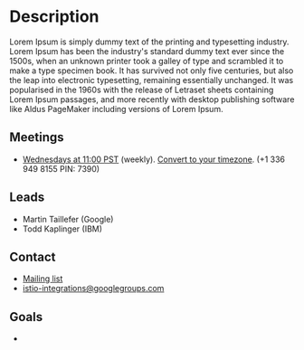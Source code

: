 # Description

Lorem Ipsum is simply dummy text of the printing and typesetting industry. Lorem Ipsum has been the industry's standard dummy text ever since the 1500s, when an unknown printer took a galley of type and scrambled it to make a type specimen book. It has survived not only five centuries, but also the leap into electronic typesetting, remaining essentially unchanged. It was popularised in the 1960s with the release of Letraset sheets containing Lorem Ipsum passages, and more recently with desktop publishing software like Aldus PageMaker including versions of Lorem Ipsum.

## Meetings

* [Wednesdays at 11:00 PST](meet.google.com/wxz-scww-uwf) (weekly). [Convert to your timezone](http://www.thetimezoneconverter.com/?t=11:00&tz=pst). (+1 336 949 8155 PIN: 7390)

## Leads

* Martin Taillefer (Google)
* Todd Kaplinger (IBM)

## Contact

* [Mailing list](https://groups.google.com/forum/#!forum/istio-integrations)
* [istio-integrations@googlegroups.com](mailto:istio-integrations@googlegroups.com)

## Goals

*